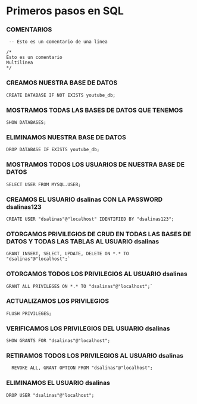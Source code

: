 # Primeros pasos en SQL

### COMENTARIOS

` -- Esto es un comentario de una linea`

```
/*
Esto es un comentario
Multilinea
*/
```

### CREAMOS NUESTRA BASE DE DATOS

```
CREATE DATABASE IF NOT EXISTS youtube_db;
```

### MOSTRAMOS TODAS LAS BASES DE DATOS QUE TENEMOS

```
SHOW DATABASES;
```

### ELIMINAMOS NUESTRA BASE DE DATOS

```
DROP DATABASE IF EXISTS youtube_db;
```

### MOSTRAMOS TODOS LOS USUARIOS DE NUESTRA BASE DE DATOS

```
SELECT USER FROM MYSQL.USER;
```

### CREAMOS EL USUARIO dsalinas CON LA PASSWORD dsalinas123

```
CREATE USER "dsalinas"@"localhost" IDENTIFIED BY "dsalinas123";
```

### OTORGAMOS PRIVILEGIOS DE CRUD EN TODAS LAS BASES DE DATOS Y TODAS LAS TABLAS AL USUARIO dsalinas

```
GRANT INSERT, SELECT, UPDATE, DELETE ON *.* TO "dsalinas"@"localhost";`
```

### OTORGAMOS TODOS LOS PRIVILEGIOS AL USUARIO dsalinas

```
GRANT ALL PRIVILEGES ON *.* TO "dsalinas"@"localhost";`
```

### ACTUALIZAMOS LOS PRIVILEGIOS

```
FLUSH PRIVILEGES;
```

### VERIFICAMOS LOS PRIVILEGIOS DEL USUARIO dsalinas

```
SHOW GRANTS FOR "dsalinas"@"localhost";
```

### RETIRAMOS TODOS LOS PRIVILEGIOS AL USUARIO dsalinas

```
  REVOKE ALL, GRANT OPTION FROM "dsalinas"@"localhost";
```

### ELIMINAMOS EL USUARIO dsalinas

```
DROP USER "dsalinas"@"localhost";
```
